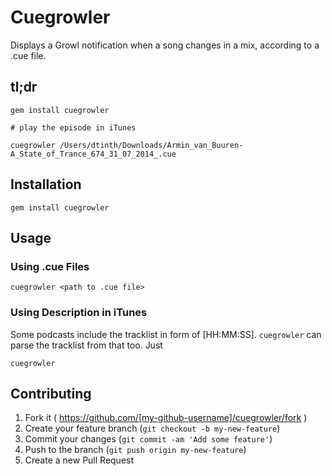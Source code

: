 # Cuegrowler

Displays a Growl notification when a song changes in a mix, according to a .cue file.


## tl;dr

    gem install cuegrowler
    
    # play the episode in iTunes
    
    cuegrowler /Users/dtinth/Downloads/Armin_van_Buuren-A_State_of_Trance_674_31_07_2014_.cue



## Installation

    gem install cuegrowler


## Usage


### Using .cue Files

    cuegrowler <path to .cue file>


### Using Description in iTunes

Some podcasts include the tracklist in form of [HH:MM:SS].
`cuegrowler` can parse the tracklist from that too.
Just

    cuegrowler



## Contributing

1. Fork it ( https://github.com/[my-github-username]/cuegrowler/fork )
2. Create your feature branch (`git checkout -b my-new-feature`)
3. Commit your changes (`git commit -am 'Add some feature'`)
4. Push to the branch (`git push origin my-new-feature`)
5. Create a new Pull Request

